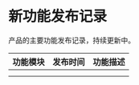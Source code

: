 # 新功能发布记录

 产品的主要功能发布记录，持续更新中。 

| 功能模块 | 发布时间 | 功能描述 |
| -------- | -------- | -------- |
|          |          |          |
|          |          |          |

